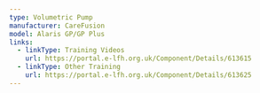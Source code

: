 ```yaml
---
type: Volumetric Pump
manufacturer: CareFusion
model: Alaris GP/GP Plus
links:
  - linkType: Training Videos
    url: https://portal.e-lfh.org.uk/Component/Details/613615
  - linkType: Other Training
    url: https://portal.e-lfh.org.uk/Component/Details/613625
---
```

